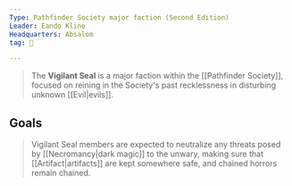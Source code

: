 ```yaml
---
Type: Pathfinder Society major faction (Second Edition)
Leader: Eando Kline
Headquarters: Absalom
tag: 👥

---
```


> The **Vigilant Seal** is a major faction within the [[Pathfinder Society]], focused on reining in the Society's past recklessness in disturbing unknown [[Evil|evils]].


## Goals

> Vigilant Seal members are expected to neutralize any threats posed by [[Necromancy|dark magic]] to the unwary, making sure that [[Artifact|artifacts]] are kept somewhere safe, and chained horrors remain chained.








